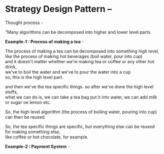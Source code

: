 # Strategy Design Pattern – 

Thought process - 

"Many algorithms can be decomposed into higher and lower level parts.

**Example-1 : Process of making a tea** -   

The process of making a tea can be decomposed into something high level,  
like the process of making hot beverages (boil water, pour into cup)  
and it doesn't matter whether we're making tea or coffee or any other hot drink,  
we've to boil the water and we've to pour the water into a cup  
so, this is the high level part.  

and then we've the tea specific things. so after we've done the high level stuffs,  
what we can do is, we can take a tea bag put it into water, we can add milk or sugar oe lemon etc.  

So, the high level algorithm (the process of boiling water, pouring into cup) can then be reused.  
 
So, the tea specific things are specific, but everything else can be reused for making something else,  
like coffee or hot chocolate, for example.  

**Example-2 : Payment System** -  
